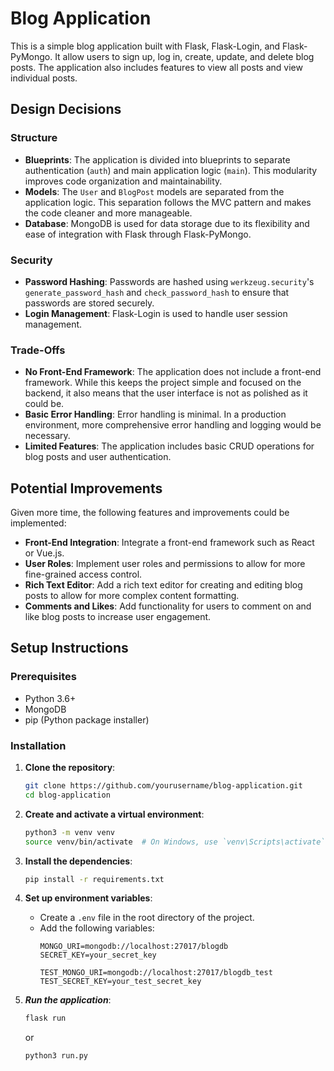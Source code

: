 # Blog Application

This is a simple blog application built with Flask, Flask-Login, and Flask-PyMongo. It allow users to sign up, log in, create, update, and delete blog posts. The application also includes features to view all posts and view individual posts.

## Design Decisions

### Structure

- **Blueprints**: The application is divided into blueprints to separate authentication (`auth`) and main application logic (`main`). This modularity improves code organization and maintainability.
- **Models**: The `User` and `BlogPost` models are separated from the application logic. This separation follows the MVC pattern and makes the code cleaner and more manageable.
- **Database**: MongoDB is used for data storage due to its flexibility and ease of integration with Flask through Flask-PyMongo.

### Security

- **Password Hashing**: Passwords are hashed using `werkzeug.security`'s `generate_password_hash` and `check_password_hash` to ensure that passwords are stored securely.
- **Login Management**: Flask-Login is used to handle user session management.

### Trade-Offs
- **No Front-End Framework**: The application does not include a front-end framework. While this keeps the project simple and focused on the backend, it also means that the user interface is not as polished as it could be.
- **Basic Error Handling**: Error handling is minimal. In a production environment, more comprehensive error handling and logging would be necessary.
- **Limited Features**: The application includes basic CRUD operations for blog posts and user authentication.

## Potential Improvements

Given more time, the following features and improvements could be implemented:

- **Front-End Integration**: Integrate a front-end framework such as React or Vue.js.
- **User Roles**: Implement user roles and permissions to allow for more fine-grained access control.
- **Rich Text Editor**: Add a rich text editor for creating and editing blog posts to allow for more complex content formatting.
- **Comments and Likes**: Add functionality for users to comment on and like blog posts to increase user engagement.

## Setup Instructions

### Prerequisites

- Python 3.6+
- MongoDB
- pip (Python package installer)

### Installation

1. **Clone the repository**:
    ```bash
    git clone https://github.com/yourusername/blog-application.git
    cd blog-application
    ```

2. **Create and activate a virtual environment**:
    ```bash
    python3 -m venv venv
    source venv/bin/activate  # On Windows, use `venv\Scripts\activate`
    ```

3. **Install the dependencies**:
    ```bash
    pip install -r requirements.txt
    ```

4. **Set up environment variables**:
    - Create a `.env` file in the root directory of the project.
    - Add the following variables:
        ```
        MONGO_URI=mongodb://localhost:27017/blogdb
        SECRET_KEY=your_secret_key

        TEST_MONGO_URI=mongodb://localhost:27017/blogdb_test
        TEST_SECRET_KEY=your_test_secret_key
        ```

5. ***Run the application***:
    ```bash
    flask run
    ```

    or

    ```bash
    python3 run.py
    ```
